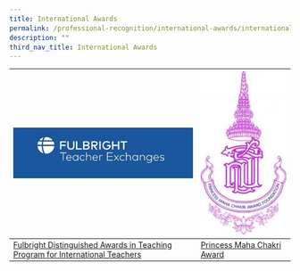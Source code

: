 ```yaml
---
title: International Awards
permalink: /professional-recognition/international-awards/international-awards/
description: ""
third_nav_title: International Awards
---
```

| <a href="https://staging.d2dfevnwgxersp.amplifyapp.com/professional-recognition/international-awards/da-in-teaching-program/">![](/images/Fulbright%20logo-small.jpg)| </a><a href="https://staging.d2dfevnwgxersp.amplifyapp.com/professional-recognition/International-Awards/PMCA/">![pmca](/images/PMCA%20logo.jpg)</a> |
|---|---|
| [Fulbright Distinguished Awards in Teaching Program for International Teachers](https://staging.d2dfevnwgxersp.amplifyapp.com/professional-recognition/international-awards/da-in-teaching-program/) | [Princess Maha Chakri Award](https://staging.d2dfevnwgxersp.amplifyapp.com/professional-recognition/International-Awards/PMCA/)|